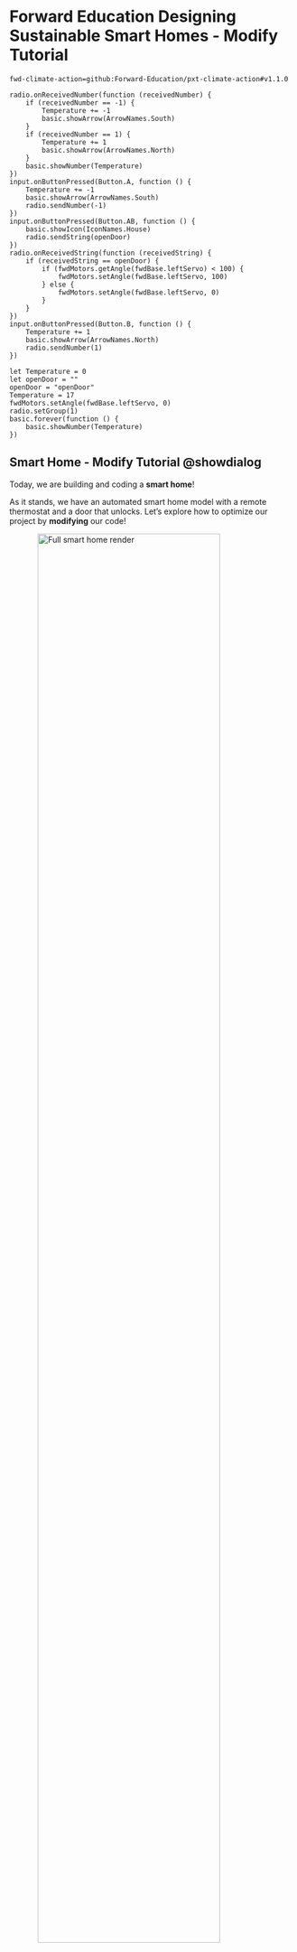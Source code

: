 # Forward Education Designing Sustainable Smart Homes - Modify Tutorial

```package
fwd-climate-action=github:Forward-Education/pxt-climate-action#v1.1.0
```

```template
radio.onReceivedNumber(function (receivedNumber) {
    if (receivedNumber == -1) {
        Temperature += -1
        basic.showArrow(ArrowNames.South)
    }
    if (receivedNumber == 1) {
        Temperature += 1
        basic.showArrow(ArrowNames.North)
    }
    basic.showNumber(Temperature)
})
input.onButtonPressed(Button.A, function () {
    Temperature += -1
    basic.showArrow(ArrowNames.South)
    radio.sendNumber(-1)
})
input.onButtonPressed(Button.AB, function () {
    basic.showIcon(IconNames.House)
    radio.sendString(openDoor)
})
radio.onReceivedString(function (receivedString) {
    if (receivedString == openDoor) {
        if (fwdMotors.getAngle(fwdBase.leftServo) < 100) {
            fwdMotors.setAngle(fwdBase.leftServo, 100)
        } else {
            fwdMotors.setAngle(fwdBase.leftServo, 0)
        }
    }
})
input.onButtonPressed(Button.B, function () {
    Temperature += 1
    basic.showArrow(ArrowNames.North)
    radio.sendNumber(1)
})

let Temperature = 0
let openDoor = ""
openDoor = "openDoor"
Temperature = 17
fwdMotors.setAngle(fwdBase.leftServo, 0)
radio.setGroup(1)
basic.forever(function () {
    basic.showNumber(Temperature)
})
```

## Smart Home - Modify Tutorial @showdialog

Today, we are building and coding a **smart home**!

As it stands, we have an automated smart home model with a remote thermostat and a door that unlocks. Let’s explore how to optimize our project by **modifying** our code!

<img src="https://raw.githubusercontent.com/forward-education/pxt-climate-action/main/tutorial-assets/ms-smarthome-render.webp" alt="Full smart home render" style="display: block; width: 80%; margin:auto;">

## Step 1 @showdialog

IMPORTANT! Make sure your Climate Action Kit Breakout Board is turned on and your micro:bit is plugged into your computer.

<img src="https://raw.githubusercontent.com/forward-education/pxt-climate-action/main/tutorial-assets/pluganim.webp" alt="Plug micro:bit into USB port on computer" style="display: block; width: 40%; margin:auto;">

## Step 2 @showdialog

Click the three dots beside the `|Download|` button, then click on _Connect Device_.
Next, follow the steps to pair your micro:bit.

<img src="https://raw.githubusercontent.com/forward-education/pxt-climate-action/main/tutorial-assets/pairmicrobitGIF.webp"  alt="Pairing gif" style="display: block; width: 60%; margin:auto;">

## Step 3

Click the `|Download|` button to download the starter code to your project on **both** of the micro:bits in your project.

## Step 4

Place one micro:bit into the **breakout board in the model**, and hold one micro:bit **in your hand** throughout this project.

## Step 5

Think about how smart homes in our lesson worked.

What do you think that the micro:bit in your **model** represents inside of your house?

What do you think that the micro:bit in your hand represents?

~hint Tell Me More!

-   The micro:bit in your **model** represents a smart thermostat in our house.

-   The micro:bit in your **hand** represents a phone or smart app that can control automated functions in our house.

-   These micro:bits communicate using **radio waves**, similar to how most smart apps control lights in a house.

hint~

## Step 6

Think back to our lesson about wireless communication. Which blocks do you think the two micro:bits use to communicate with each other using **radio waves**?

~hint Tell Me More!

The `||Radio:radio set group||` makes sure that both micro:bits are communicating on the same radio channel.

`||Radio:radio send||` number or string blocks **send** a message from the micro:bit you pressed a button on, to the second micro:bit.

The `||Radio:radio received||` number or string blocks **listen** for instructions from the micro:bit you pressed a button on.

hint~

```blocks
// @highlight
radio.setGroup(1)

input.onButtonPressed(Button.A, function () {
    Temperature += -1
    basic.showArrow(ArrowNames.South)
   // @highlight
    radio.sendNumber(-1)
})

// @highlight
radio.onReceivedNumber(function (receivedNumber) {
    if (receivedNumber == -1) {
        basic.showArrow(ArrowNames.South)
        Temperature += -1
    }
    if (receivedNumber == 1) {
        basic.showArrow(ArrowNames.North)
        Temperature += 1
    }
    basic.showNumber(Temperature)
})
```

## Step 7

Let’s test out our automated smart home model and see how it works!

Look at the difference in the code when we press **A**, versus when we press **B** on either of the micro:bits.

Why do you think there are positive and negative numbers in the `||variables:change Temperature by||` blocks?

~hint Tell Me More!

When you press the **A** button on either micro:bit, the `||variables:Temperature||` variable lowers by 1. The thermostat is now set to **1 degree Celsius cooler.**

When you press the **B** button on either micro:bit, the `||variables:Temperature||` variable raises by 1. The thermostat is now set to **1 degree Celsius warmer.**

hint~

```blocks
input.onButtonPressed(Button.A, function () {
    Temperature += -1
    basic.showArrow(ArrowNames.South)
    radio.sendNumber(-1)
})
input.onButtonPressed(Button.B, function () {
    Temperature += 1
    basic.showArrow(ArrowNames.North)
    radio.sendNumber(1)
})
radio.onReceivedNumber(function (receivedNumber) {
    if (receivedNumber == -1) {
        Temperature += -1
        basic.showArrow(ArrowNames.South)
    }
    if (receivedNumber == 1) {
        Temperature += 1
        basic.showArrow(ArrowNames.North)
    }
    basic.showNumber(Temperature)
})
basic.forever(function () {
    basic.showNumber(Temperature)
})
```

## Step 8

What do you think will happen if we change the number in the `||variables:change Temperature by||` block from 1 to 5?

~hint Tell Me More!

Pressing **A** or **B** now increases and decreases the thermostat by **5 degrees Celsius** each time!

Remember to `|download|` your code to **both** of your micro:bits when you're ready to test your code.

hint~

```blocks
input.onButtonPressed(Button.A, function () {
    // @highlight
    Temperature += -5
    basic.showArrow(ArrowNames.South)
    radio.sendNumber(-1)
})
input.onButtonPressed(Button.B, function () {
    // @highlight
    Temperature += 5
    basic.showArrow(ArrowNames.North)
    radio.sendNumber(1)
})
radio.onReceivedNumber(function (receivedNumber) {
    if (receivedNumber == -1) {
        // @highlight
        Temperature += -5
        basic.showArrow(ArrowNames.South)
    }
    if (receivedNumber == 1) {
        // @highlight
        Temperature += 5
        basic.showArrow(ArrowNames.North)
    }
    basic.showNumber(Temperature)
})
```

## Step 9

Now that you understand how to adjust the **thermostat** using both micro:bits, which code blocks do you think **unlock the door** and **turns on the lights**?

~hint Tell Me More!

Pressing **A+B** on the **micro:bit in your hand** unlocks the door and turns on the lights remotely, like waking up in the morning, or getting home for the day!

If the door is locked, the `||fwdMotors:leftServo||` turns to 100 degrees, so we can slide open the door.

At the same time, the `||fwdSensors:LED ring||` turns on so we can see inside our house!

hint~

```blocks
input.onButtonPressed(Button.AB, function () {
    basic.showIcon(IconNames.House)
    radio.sendString(openDoor)
})
radio.onReceivedString(function (receivedString) {
    if (receivedString == openDoor) {
        if (fwdMotors.getAngle(fwdBase.leftServo) < 100) {
            fwdMotors.setAngle(fwdBase.leftServo, 100)
        } else {
            fwdMotors.setAngle(fwdBase.leftServo, 0)
        }
    }
})
```

## Step 10

Now that we have **modified** our code to understand how the automated smart home model works, we will complete a small challenge!

## Step 11

To make our home more sustainable, we can **sense** how much sunlight is coming through the windows to help us adjust the **lights** inside our house automatically!

What type of sensor would we need to add to our project?

~hint Tell Me More!

The `||fwdSensors:solar||` sensor can detect light in a room!

hint~

```block
fwdSensors.solar1.isPastThreshold(,fwdEnums.OverUnder.Under)
```

## Step 12

Let's think about the functionality we want to add to our model:

1. When it is **night time** our `||fwdSensors:LED light||` will turn on all the pixels in the ring.

2. When it is **cloudy**, `||fwdSensors:LED light||` will turn on half of the pixels.

3. When it is **sunny**, `||fwdSensors:LED light||` will turn off all of the pixels.

What type of block could you add to your code to satisfy these **conditions**?

~hint Tell Me More!

A `||logic:conditional statement||`! Look in the logic drawer for the "if/else" block and drag it below the `||basic:showNumber||` block in the `||basic:forever||` loop.

Click the + button below your `||logic:if/else||` block to add another condition to your code.

hint~

```blocks
basic.forever(function () {
    basic.showNumber(Temperature)
    // @highlight
    if (true) {
    } else if (true){}
    else {
    }
})
```

## Step 13

If it's dark outside, we'll need to turn on all of the lights in our room so we can see!

Which blocks do you need to add to your code to create the following condition?

If the sunlight is **under 25%**, turn **all of the pixels on**.

~hint Tell Me More!

You'll need a `||fwdSensors:solar||` block to detect if the sunlight is **under 25%**.

You'll need a `||fwdSensors:set all ledRing LEDs||` block to turn all the LEDs on simultaneously.

Pick any LED colour; we've picked white for this project.

hint~

```blocks
    if (fwdSensors.solar1.isPastThreshold(25, fwdEnums.OverUnder.Under)) {
        // @highlight
        fwdLights.ledRing1.setAllPixelsColor(0xffffff)
    }
    else if(true) {}
    else {
    }
```

## Step 14

If it's cloudy outside, we have some sunlight, but we may need to turn our lights on dimly.

Which blocks do you need to add to your code to create the following condition?

If the sunlight is **under 50%**, turn **half of the pixels on**.

~hint Tell Me More!

You'll need a `||fwdSensors:solar||` block to detect if the sunlight is **under 50%**.

You'll need four `||fwdSensors:set ledRing to||` blocks to turn four of the eight LED pixels on.

Remember, the LED pixels count from 0-7!

hint~

```blocks
    if (fwdSensors.solar1.isPastThreshold(25, fwdEnums.OverUnder.Under)) {
        fwdLights.ledRing1.setAllPixelsColor(0xffffff)
    }
    else if (fwdSensors.solar1.isPastThreshold(50, fwdEnums.OverUnder.Under)) {
        // @highlight
        fwdLights.ledRing1.setPixelColor(0, 0xffffff)
        // @highlight
        fwdLights.ledRing1.setPixelColor(1, 0xffffff)
        // @highlight
        fwdLights.ledRing1.setPixelColor(2, 0xffffff)
        // @highlight
        fwdLights.ledRing1.setPixelColor(3, 0xffffff)
    } else {
    }
```

## Step 15

If it's sunny outside, we don't need to turn the lights on in our house at all!

Which block will you need to add to your code to create the following condition?

Otherwise, turn **all of the pixels off**

~hint Tell Me More!

You'll need a `||fwdSensors:set all ledRing LEDs||` block to turn all the LEDs off simultaneously.

Pick the colour black to turn off the LEDs on your project.

`|Download|` your code to **both** of your micro:bits when you're ready to test your automated lighting system!

hint~

```blocks
    if (fwdSensors.solar1.isPastThreshold(25, fwdEnums.OverUnder.Under)) {
        fwdLights.ledRing1.setAllPixelsColor(0xffffff)
    } else if (fwdSensors.solar1.isPastThreshold(50, fwdEnums.OverUnder.Under)) {
        fwdLights.ledRing1.setPixelColor(0, 0xffffff)
        fwdLights.ledRing1.setPixelColor(1, 0xffffff)
        fwdLights.ledRing1.setPixelColor(2, 0xffffff)
        fwdLights.ledRing1.setPixelColor(3, 0xffffff)
    }
    else {
        // @highlight
        fwdLights.ledRing1.setAllPixelsColor(0x000000)
    }
```

## Step 16

What do you notice happens to the `||fwdSensors:LED ring||` when you cover the `||fwdSensors:solar||` sensor with your hand?

What happens to the `||fwdSensors:LED ring||` when you move your project to another room?

~hint Tell Me More!

When you cover the `||fwdSensors:solar||` sensor with your hand, there's less light detected by the sensor, and the `||fwdSensors:LED ring||` will turn on!

When you move your project to another room, the `||fwdSensors:LED ring||` may turn on or off depending on the difference in lighting.

hint~

## Reflection

Before we wrap up:

-   Do you think a `||variables:change Temperature by||` 1, or 5 degrees Celsius is more eco-friendly? Share your reasoning.
-   How might you incorporate a touch sensor into your smart home model to open a door manually?
-   What other features might you adapt to help make your automated smart home more sustainable?

## Finished

Click `|Done|` to finish the tutorial.
